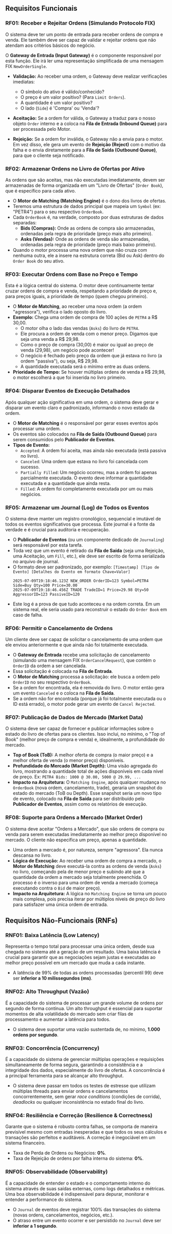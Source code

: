 ## Requisitos Funcionais

### RF01: Receber e Rejeitar Ordens (Simulando Protocolo FIX)

O sistema deve ter um ponto de entrada para receber ordens de compra e venda. Ele também deve ser capaz de validar e rejeitar ordens que não atendam aos critérios básicos do negócio.

O **Gateway de Entrada (Input Gateway)** é o componente responsável por esta função. Ele irá ler uma representação simplificada de uma mensagem FIX `NewOrderSingle`.

* **Validação:** Ao receber uma ordem, o Gateway deve realizar verificações imediatas:
    * O símbolo do ativo é válido/conhecido?
    * O preço é um valor positivo? (Para `Limit Orders`).
    * A quantidade é um valor positivo?
    * O lado (`Side`) é 'Compra' ou 'Venda'?

* **Aceitação:** Se a ordem for válida, o Gateway a traduz para o nosso objeto `Order` interno e a coloca na **Fila de Entrada (Inbound Queue)** para ser processada pelo Motor.

* **Rejeição:** Se a ordem for inválida, o Gateway não a envia para o motor. Em vez disso, ele gera um evento de **Rejeição (Reject)** com o motivo da falha e o envia diretamente para a **Fila de Saída (Outbound Queue)**, para que o cliente seja notificado.

### RF02: Armazenar Ordens no Livro de Ofertas por Ativo

 As ordens que são aceitas, mas não executadas imediatamente, devem ser armazenadas de forma organizada em um "Livro de Ofertas" (`Order Book`), que é específico para cada ativo.

* O **Motor de Matching (Matching Engine)** é o dono dos livros de ofertas.
* Teremos uma estrutura de dados principal que mapeia um `Symbol` (ex: "PETR4") para o seu respectivo `OrderBook`.
* Cada `OrderBook` é, na verdade, composto por duas estruturas de dados separadas:
    * **Bids (Compras):** Onde as ordens de compra são armazenadas, ordenadas pela regra de prioridade (preço mais alto primeiro).
    * **Asks (Vendas):** Onde as ordens de venda são armazenadas, ordenadas pela regra de prioridade (preço mais baixo primeiro).
* Quando o motor processa uma nova ordem que não cruza com nenhuma outra, ele a insere na estrutura correta (Bid ou Ask) dentro do `Order Book` do seu ativo.

### RF03: Executar Ordens com Base no Preço e Tempo

Esta é a lógica central do sistema. O motor deve continuamente tentar cruzar ordens de compra e venda, respeitando a prioridade de preço e, para preços iguais, a prioridade de tempo (quem chegou primeiro).

* O **Motor de Matching**, ao receber uma nova ordem (a ordem "agressora"), verifica o lado oposto do livro.
* **Exemplo:** Chega uma ordem de compra de 100 ações de `PETR4` a R$ 30,00.
    * O motor olha o lado das vendas (`Asks`) do livro de `PETR4`.
    * Ele procura a ordem de venda com o menor preço. Digamos que seja uma venda a R$ 29,98.
    * Como o preço de compra (30,00) é maior ou igual ao preço de venda (29,98), um negócio pode acontecer!
    * O negócio é fechado pelo preço da ordem que já estava no livro (a ordem "passiva"), ou seja, R$ 29,98.
    * A quantidade executada será o mínimo entre as duas ordens.
* **Prioridade de Tempo:** Se houver múltiplas ordens de venda a R$ 29,98, o motor escolherá a que foi inserida no livro primeiro.

### RF04: Disparar Eventos de Execução Detalhados

Após qualquer ação significativa em uma ordem, o sistema deve gerar e disparar um evento claro e padronizado, informando o novo estado da ordem.

* O **Motor de Matching** é o responsável por gerar esses eventos após processar uma ordem.
* Os eventos são colocados na **Fila de Saída (Outbound Queue)** para serem consumidos pelo **Publicador de Eventos**.
* **Tipos de Evento:**
    * `Accepted`: A ordem foi aceita, mas ainda não executada (está passiva no livro).
    * `Canceled`: Uma ordem que estava no livro foi cancelada com sucesso.
    * `Partially Filled`: Um negócio ocorreu, mas a ordem foi apenas parcialmente executada. O evento deve informar a quantidade executada e a quantidade que ainda resta.
    * `Filled`: A ordem foi completamente executada por um ou mais negócios.

### RF05: Armazenar um Journal (Log) de Todos os Eventos

O sistema deve manter um registro cronológico, sequencial e imutável de todos os eventos significativos que processa. Este journal é a fonte da verdade e é crucial para auditoria e recuperação.

* O **Publicador de Eventos** (ou um componente dedicado de `Journaling`) será responsável por esta tarefa.
* Toda vez que um evento é retirado da **Fila de Saída** (seja uma Rejeição, uma Aceitação, um `Fill`, etc.), ele deve ser escrito de forma serializada no arquivo de journal.
* O formato deve ser padronizado, por exemplo: `[Timestamp] [Tipo de Evento] [Detalhes do Evento em formato Chave=Valor]`
    ```log
    2025-07-09T19:18:46.123Z NEW_ORDER OrderID=123 Symbol=PETR4 Side=Buy Qty=100 Price=30.00
    2025-07-09T19:18:46.456Z TRADE TradeID=1 Price=29.98 Qty=50 AggressorID=123 PassiveID=120
    ```
* Este log é a prova de que tudo aconteceu e na ordem correta. Em um sistema real, ele seria usado para reconstruir o estado do `Order Book` em caso de falha.

### RF06: Permitir o Cancelamento de Ordens

Um cliente deve ser capaz de solicitar o cancelamento de uma ordem que ele enviou anteriormente e que ainda não foi totalmente executada.

* O **Gateway de Entrada** recebe uma solicitação de cancelamento (simulando uma mensagem FIX `OrderCancelRequest`), que contém o `OrderID` da ordem a ser cancelada.
* Essa solicitação é colocada na **Fila de Entrada**.
* O **Motor de Matching** processa a solicitação: ele busca a ordem pelo `OrderID` no seu respectivo `OrderBook`.
* Se a ordem for encontrada, ela é removida do livro. O motor então gera um evento `Canceled` e o coloca na **Fila de Saída**.
* Se a ordem não for encontrada (porque já foi totalmente executada ou o ID está errado), o motor pode gerar um evento de `Cancel Rejected`.

### RF07: Publicação de Dados de Mercado (Market Data)

O sistema deve ser capaz de fornecer e publicar informações sobre o estado do livro de ofertas para os clientes. Isso inclui, no mínimo, o "Top of Book" (melhor preço de compra e venda) e, idealmente, a profundidade do mercado.

* **Top of Book (ToB):** A melhor oferta de compra (o maior preço) e a melhor oferta de venda (o menor preço) disponíveis.
* **Profundidade do Mercado (Market Depth):** Uma visão agregada do livro, mostrando a quantidade total de ações disponíveis em cada nível de preço. Ex: `PETR4 Bids: 1000 @ 30.00, 5000 @ 29.99, ...`
* **Impacto na Arquitetura:** O `Matching Engine`, após qualquer mudança no `OrderBook` (nova ordem, cancelamento, trade), geraria um snapshot do estado do mercado (ToB ou Depth). Esse snapshot seria um novo tipo de evento, colocado na **Fila de Saída** para ser distribuído pelo **Publicador de Eventos**, assim como os relatórios de execução.

### RF08: Suporte para Ordens a Mercado (Market Order)

O sistema deve aceitar "Ordens a Mercado", que são ordens de compra ou venda para serem executadas imediatamente ao melhor preço disponível no mercado. O cliente não especifica um preço, apenas a quantidade.

* Uma ordem a mercado é, por natureza, sempre "agressora". Ela nunca descansa no livro.
* **Lógica de Execução:** Ao receber uma ordem de compra a mercado, o **Motor de Matching** deve executá-la contra as ordens de venda (`Asks`) no livro, começando pela de menor preço e subindo até que a quantidade da ordem a mercado seja totalmente preenchida. O processo é o inverso para uma ordem de venda a mercado (começa executando contra o `Bid` de maior preço).
* **Impacto na Arquitetura:** A lógica no `Matching Engine` se torna um pouco mais complexa, pois precisa iterar por múltiplos níveis de preço do livro para satisfazer uma única ordem de entrada.

## Requisitos Não-Funcionais (RNFs)

### RNF01: Baixa Latência (Low Latency)

Representa o tempo total para processar uma única ordem, desde sua chegada no sistema até a geração de um resultado. Uma baixa latência é crucial para garantir que as negociações sejam justas e executadas ao melhor preço possível em um mercado que muda a cada instante.

* A latência de 99% de todas as ordens processadas (percentil 99) deve ser **inferior a 10 milissegundos (ms)**.

### RNF02: Alto Throughput (Vazão)

É a capacidade do sistema de processar um grande volume de ordens por segundo de forma contínua. Um alto throughput é essencial para suportar momentos de alta volatilidade do mercado sem criar filas de processamento e aumentar a latência para todos.

* O sistema deve suportar uma vazão sustentada de, no mínimo, **1.000 ordens por segundo**.

### RNF03: Concorrência (Concurrency)

É a capacidade do sistema de gerenciar múltiplas operações e requisições simultaneamente de forma segura, garantindo a consistência e a integridade dos dados, especialmente do livro de ofertas. A concorrência é a principal ferramenta para se alcançar alto throughput.

* O sistema deve passar em todos os testes de estresse que utilizam múltiplas threads para enviar ordens e cancelamentos concorrentemente, sem gerar *race conditions* (condições de corrida), *deadlocks* ou qualquer inconsistência no estado final do livro.

### RNF04: Resiliência e Correção (Resilience & Correctness)

Garante que o sistema é robusto contra falhas, se comporta de maneira previsível mesmo com entradas inesperadas e que todos os seus cálculos e transações são perfeitos e auditáveis. A correção é inegociável em um sistema financeiro.

* Taxa de Perda de Ordens ou Negócios: **0%**.
* Taxa de Rejeição de ordens por falha interna do sistema: **0%**.

### RNF05: Observabilidade (Observability)

É a capacidade de entender o estado e o comportamento interno do sistema através de suas saídas externas, como logs detalhados e métricas. Uma boa observabilidade é indispensável para depurar, monitorar e entender a performance do sistema.

* O `Journal` de eventos deve registrar 100% das transações do sistema (novas ordens, cancelamentos, negócios, etc.).
* O atraso entre um evento ocorrer e ser persistido no `Journal` deve ser **inferior a 1 segundo**.
